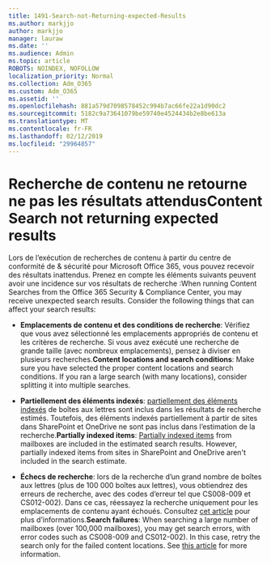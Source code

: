 ```yaml
---
title: 1491-Search-not-Returning-expected-Results
ms.author: markjjo
author: markjjo
manager: lauraw
ms.date: ''
ms.audience: Admin
ms.topic: article
ROBOTS: NOINDEX, NOFOLLOW
localization_priority: Normal
ms.collection: Adm_O365
ms.custom: Adm_O365
ms.assetid: ''
ms.openlocfilehash: 881a579d7098578452c994b7ac66fe22a1d90dc2
ms.sourcegitcommit: 5182c9a73641079be59740e4524434b2e8be613a
ms.translationtype: MT
ms.contentlocale: fr-FR
ms.lasthandoff: 02/12/2019
ms.locfileid: "29964857"
---
```

# <a name="content-search-not-returning-expected-results"></a><span data-ttu-id="99f45-102">Recherche de contenu ne retourne ne pas les résultats attendus</span><span class="sxs-lookup"><span data-stu-id="99f45-102">Content Search not returning expected results</span></span>

<span data-ttu-id="99f45-p101">Lors de l’exécution de recherches de contenu à partir du centre de conformité de & sécurité pour Microsoft Office 365, vous pouvez recevoir des résultats inattendus. Prenez en compte les éléments suivants peuvent avoir une incidence sur vos résultats de recherche :</span><span class="sxs-lookup"><span data-stu-id="99f45-p101">When running Content Searches from the Office 365 Security & Compliance Center, you may receive unexpected search results. Consider the following things that can affect your search results:</span></span>

- <span data-ttu-id="99f45-p102">**Emplacements de contenu et des conditions de recherche**: Vérifiez que vous avez sélectionné les emplacements appropriés de contenu et les critères de recherche. Si vous avez exécuté une recherche de grande taille (avec nombreux emplacements), pensez à diviser en plusieurs recherches.</span><span class="sxs-lookup"><span data-stu-id="99f45-p102">**Content locations and search conditions**: Make sure you have selected the proper content locations and search conditions. If you ran a large search (with many locations), consider splitting it into multiple searches.</span></span>

- <span data-ttu-id="99f45-p103">**Partiellement des éléments indexés**: [partiellement des éléments indexés](https://docs.microsoft.com/office365/securitycompliance/partially-indexed-items-in-content-search) de boîtes aux lettres sont inclus dans les résultats de recherche estimés. Toutefois, des éléments indexés partiellement à partir de sites dans SharePoint et OneDrive ne sont pas inclus dans l’estimation de la recherche.</span><span class="sxs-lookup"><span data-stu-id="99f45-p103">**Partially indexed items**:  [Partially indexed items](https://docs.microsoft.com/office365/securitycompliance/partially-indexed-items-in-content-search) from mailboxes are included in the estimated search results. However, partially indexed items from sites in SharePoint and OneDrive aren't included in the search estimate.</span></span>

- <span data-ttu-id="99f45-p104">**Échecs de recherche**: lors de la recherche d’un grand nombre de boîtes aux lettres (plus de 100 000 boîtes aux lettres), vous obtiendrez des erreurs de recherche, avec des codes d’erreur tel que CS008-009 et CS012-002). Dans ce cas, réessayez la recherche uniquement pour les emplacements de contenu ayant échoués. Consultez [cet article](https://docs.microsoft.com/office365/securitycompliance/retry-failed-content-search) pour plus d’informations.</span><span class="sxs-lookup"><span data-stu-id="99f45-p104">**Search failures**: When searching a large number of mailboxes (over 100,000 mailboxes), you may get search errors, with error codes such as CS008-009 and CS012-002). In this case, retry the search only for the failed content locations. See  [this article](https://docs.microsoft.com/office365/securitycompliance/retry-failed-content-search) for more information.</span></span>
